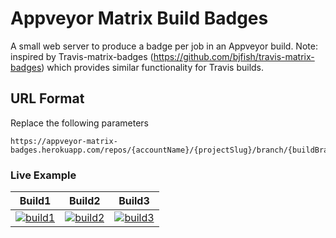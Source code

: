 # Appveyor Matrix Build Badges

A small web server to produce a badge per job in an Appveyor build.
Note: inspired by Travis-matrix-badges (https://github.com/bjfish/travis-matrix-badges) which provides similar functionality for Travis builds.

## URL Format

Replace the following parameters
```
https://appveyor-matrix-badges.herokuapp.com/repos/{accountName}/{projectSlug}/branch/{buildBranch}/{jobNumber}
```

### Live Example

| Build1            | Build2            | Build3            |
|-------------------|-------------------|-------------------|
| [![build1][]][build-link] | [![build2][]][build-link] | [![build3][]][build-link] |

[build1]: https://appveyor-matrix-badges.herokuapp.com/repos/tzachshabtay/MonoAGS/branch/master/1
[build2]: https://appveyor-matrix-badges.herokuapp.com/repos/tzachshabtay/MonoAGS/branch/master/2
[build3]: https://appveyor-matrix-badges.herokuapp.com/repos/tzachshabtay/MonoAGS/branch/master/3
[build-link]: https://ci.appveyor.com/project/tzachshabtay/monoags
